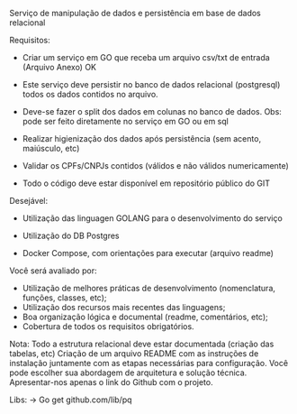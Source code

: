 Serviço de manipulação de dados e persistência em base de dados relacional

Requisitos:

- Criar um serviço em GO que receba um arquivo csv/txt de entrada (Arquivo Anexo) OK
- Este serviço deve persistir no banco de dados relacional (postgresql) todos os dados contidos no arquivo.
- Deve-se fazer o split dos dados em colunas no banco de dados. Obs: pode ser feito diretamente no serviço em GO ou em sql

- Realizar higienização dos dados após persistência (sem acento, maiúsculo, etc)
- Validar os CPFs/CNPJs contidos (válidos e não válidos numericamente)
- Todo o código deve estar disponível em repositório público do GIT


Desejável:
- Utilização das linguagen GOLANG para o desenvolvimento do serviço
- Utilização do DB Postgres

- Docker Compose, com orientações para executar (arquivo readme) 

Você será avaliado por:
- Utilização de melhores práticas de desenvolvimento (nomenclatura, funções, classes, etc);
- Utilização dos recursos mais recentes das linguagens;
- Boa organização lógica e documental (readme, comentários, etc);
- Cobertura de todos os requisitos obrigatórios.

Nota:
Todo a estrutura relacional deve estar documentada (criação das tabelas, etc)
Criação de um arquivo README com as instruções de instalação juntamente com as etapas necessárias para configuração.
Você pode escolher sua abordagem de arquitetura e solução técnica.
Apresentar-nos apenas o link do Github com o projeto.

Libs:
 -> Go get github.com/lib/pq